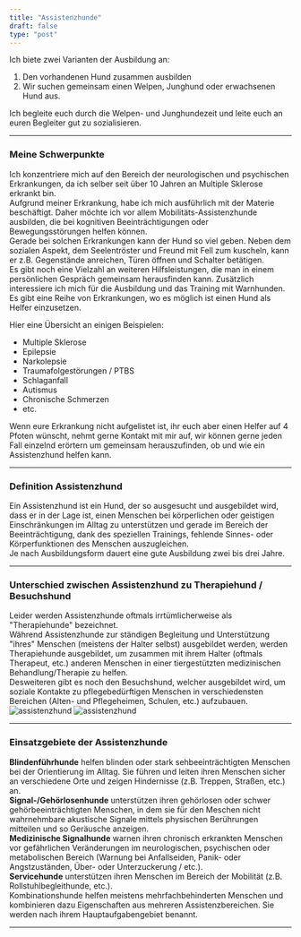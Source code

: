 ```yaml
---
title: "Assistenzhunde"
draft: false
type: "post"
---
```

Ich biete zwei Varianten der Ausbildung an:
1. Den vorhandenen Hund zusammen ausbilden 
2. Wir suchen gemeinsam einen Welpen, Junghund oder erwachsenen Hund aus.  

Ich begleite euch durch die Welpen- und Junghundezeit und leite euch an euren Begleiter gut zu sozialisieren.
***
### Meine Schwerpunkte
Ich konzentriere mich auf den Bereich der neurologischen und psychischen Erkrankungen, 
da ich selber seit über 10 Jahren an Multiple Sklerose erkrankt bin.  
Aufgrund meiner Erkrankung, habe ich mich ausführlich mit der Materie beschäftigt.
Daher möchte ich vor allem Mobilitäts-Assistenzhunde ausbilden, die bei kognitiven Beeinträchtigungen oder Bewegungsstörungen helfen können.  
Gerade bei solchen Erkrankungen kann der Hund so viel geben.
Neben dem sozialen Aspekt, dem Seelentröster und Freund mit Fell zum kuscheln, kann er z.B. Gegenstände anreichen, Türen öffnen und Schalter betätigen.  
Es gibt noch eine Vielzahl an weiteren Hilfsleistungen, die man in einem persönlichen Gespräch gemeinsam herausfinden kann.
Zusätzlich interessiere ich mich für die Ausbildung und das Training mit Warnhunden.  
Es gibt eine Reihe von Erkrankungen, wo es möglich ist einen Hund als Helfer einzusetzen.  

Hier eine Übersicht an einigen Beispielen:  

* Multiple Sklerose 
* Epilepsie
* Narkolepsie
* Traumafolgestörungen / PTBS 
* Schlaganfall
* Autismus
* Chronische Schmerzen
* etc.

Wenn eure Erkrankung nicht aufgelistet ist, ihr euch aber einen Helfer auf 4 Pfoten wünscht,
nehmt gerne Kontakt mit mir auf, wir können gerne jeden Fall einzelnd erörtern um gemeinsam herauszufinden, ob und wie ein Assistenzhund helfen kann.
***
### Definition Assistenzhund
Ein Assistenzhund ist ein Hund, der so ausgesucht und ausgebildet wird, dass er in der Lage ist, 
einen Menschen bei körperlichen oder geistigen Einschränkungen im Alltag zu unterstützen und gerade im Bereich der Beeinträchtigung, 
dank des speziellen Trainings, fehlende Sinnes- oder Körperfunktionen des Menschen auszugleichen.  
Je nach Ausbildungsform dauert eine gute Ausbildung zwei bis drei Jahre. 
***
### Unterschied zwischen Assistenzhund zu Therapiehund / Besuchshund
Leider werden Assistenzhunde oftmals irrtümlicherweise als "Therapiehunde" bezeichnet.  
Während Assistenzhunde zur ständigen Begleitung und Unterstützung "ihres" Menschen (meistens der Halter selbst) ausgebildet werden,
werden Therapiehunde ausgebildet, um zusammen mit ihrem Halter (oftmals Therapeut, etc.) anderen Menschen in einer tiergestützten medizinischen Behandlung/Therapie zu helfen.  
Desweiteren gibt es noch den Besuchshund, welcher ausgebildet wird,
um soziale Kontakte zu pflegebedürftigen Menschen in verschiedensten Bereichen (Alten- und Pflegeheimen, Schulen, etc.) aufzubauen.
![assistenzhund](/images/assistenzhunde_7.jpg "Assistenzhund")
![assistenzhund](/images/assistenzhunde_8.jpg "Assistenzhund")
***
### Einsatzgebiete der Assistenzhunde
**Blindenführhunde** helfen blinden oder stark sehbeeinträchtigten Menschen bei der Orientierung im Alltag. Sie führen und 
leiten ihren Menschen sicher an verschiedene Orte und zeigen Hindernisse (z.B. Treppen, Straßen, etc.) an.  
**Signal-/Gehörlosenhunde** unterstützen ihren gehörlosen oder schwer gehörbeeinträchtigten Menschen, 
in dem sie für den Meschen nicht wahrnehmbare akustische Signale mittels physischen Berührungen mitteilen und so Geräusche anzeigen.  
**Medizinische Signalhunde** warnen ihren chronisch erkrankten Menschen vor gefährlichen Veränderungen im neurologischen, psychischen oder metabolischen Bereich 
(Warnung bei Anfallseiden, Panik- oder Angstzuständen, Über- oder Unterzuckerung / etc.).  
**Servicehunde** unterstützen ihren Menschen im Bereich der Mobilität (z.B. Rollstuhlbegleithunde, etc.).  
Kombinationshunde helfen meistens mehrfachbehinderten Menschen und kombinieren dazu Eigenschaften aus mehreren Assistenzbereichen.
Sie werden nach ihrem Hauptaufgabengebiet benannt. 
***
